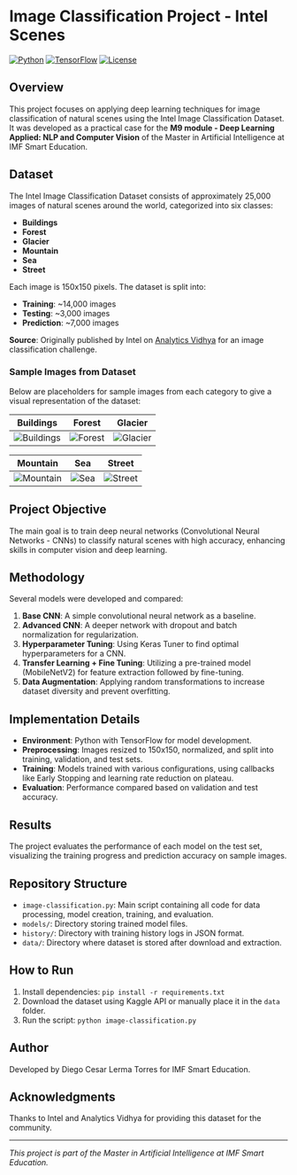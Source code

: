 # Image Classification Project - Intel Scenes

[![Python](https://img.shields.io/badge/Python-3.8%2B-blue.svg)](https://www.python.org/downloads/)
[![TensorFlow](https://img.shields.io/badge/TensorFlow-2.4%2B-orange.svg)](https://www.tensorflow.org/)
[![License](https://img.shields.io/badge/License-MIT-green.svg)](https://opensource.org/licenses/MIT)

## Overview
This project focuses on applying deep learning techniques for image classification of natural scenes using the Intel Image Classification Dataset. It was developed as a practical case for the **M9 module - Deep Learning Applied: NLP and Computer Vision** of the Master in Artificial Intelligence at IMF Smart Education.

## Dataset
The Intel Image Classification Dataset consists of approximately 25,000 images of natural scenes around the world, categorized into six classes:
- **Buildings**
- **Forest**
- **Glacier**
- **Mountain**
- **Sea**
- **Street**

Each image is 150x150 pixels. The dataset is split into:
- **Training**: ~14,000 images
- **Testing**: ~3,000 images
- **Prediction**: ~7,000 images

**Source**: Originally published by Intel on [Analytics Vidhya](https://datahack.analyticsvidhya.com) for an image classification challenge.

### Sample Images from Dataset
Below are placeholders for sample images from each category to give a visual representation of the dataset:

| Buildings | Forest | Glacier |
|-----------|--------|---------|
| ![Buildings](./data/examples/buildings.jpg) | ![Forest](./data/examples/forest.jpg) | ![Glacier](./data/examples/glacier.jpg) |

| Mountain | Sea | Street |
|----------|-----|--------|
| ![Mountain](./data/examples/mountain.jpg) | ![Sea](./data/examples/sea.jpg) | ![Street](./data/examples/street.jpg) |

## Project Objective
The main goal is to train deep neural networks (Convolutional Neural Networks - CNNs) to classify natural scenes with high accuracy, enhancing skills in computer vision and deep learning.

## Methodology
Several models were developed and compared:
1. **Base CNN**: A simple convolutional neural network as a baseline.
2. **Advanced CNN**: A deeper network with dropout and batch normalization for regularization.
3. **Hyperparameter Tuning**: Using Keras Tuner to find optimal hyperparameters for a CNN.
4. **Transfer Learning + Fine Tuning**: Utilizing a pre-trained model (MobileNetV2) for feature extraction followed by fine-tuning.
5. **Data Augmentation**: Applying random transformations to increase dataset diversity and prevent overfitting.

## Implementation Details
- **Environment**: Python with TensorFlow for model development.
- **Preprocessing**: Images resized to 150x150, normalized, and split into training, validation, and test sets.
- **Training**: Models trained with various configurations, using callbacks like Early Stopping and learning rate reduction on plateau.
- **Evaluation**: Performance compared based on validation and test accuracy.

## Results
The project evaluates the performance of each model on the test set, visualizing the training progress and prediction accuracy on sample images.

## Repository Structure
- `image-classification.py`: Main script containing all code for data processing, model creation, training, and evaluation.
- `models/`: Directory storing trained model files.
- `history/`: Directory with training history logs in JSON format.
- `data/`: Directory where dataset is stored after download and extraction.

## How to Run
1. Install dependencies: `pip install -r requirements.txt`
2. Download the dataset using Kaggle API or manually place it in the `data` folder.
3. Run the script: `python image-classification.py`

## Author
Developed by Diego Cesar Lerma Torres for IMF Smart Education.

## Acknowledgments
Thanks to Intel and Analytics Vidhya for providing this dataset for the community.

---
*This project is part of the Master in Artificial Intelligence at IMF Smart Education.* 
